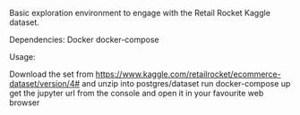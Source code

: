 Basic exploration environment to engage with the Retail Rocket Kaggle dataset.

Dependencies:
Docker
docker-compose

Usage:

Download the set from https://www.kaggle.com/retailrocket/ecommerce-dataset/version/4# and unzip into postgres/dataset
run docker-compose up
get the jupyter url from the console and open it in your favourite web browser
